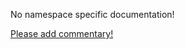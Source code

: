 No namespace specific documentation!

[Please add commentary!](https://github.com/arrdem/grimoire/edit/master/_includes/1.4.0/clojure.string/index.md)

